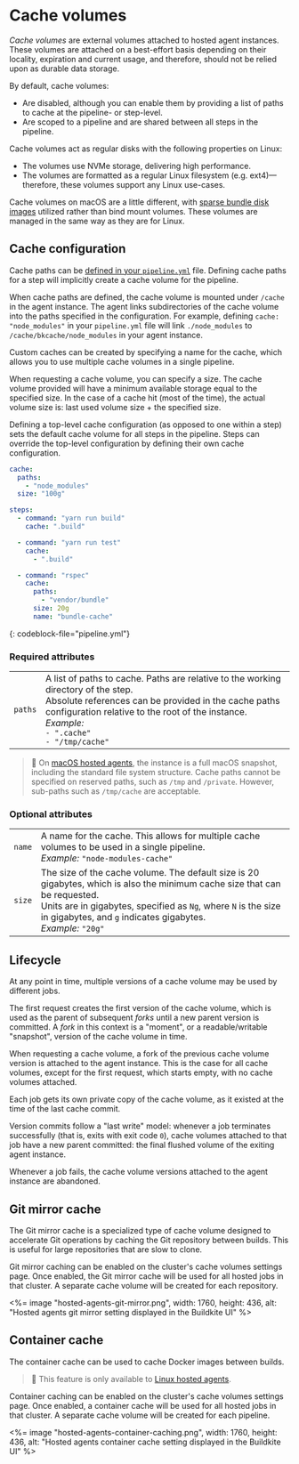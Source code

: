 # Cache volumes

_Cache volumes_ are external volumes attached to hosted agent instances. These volumes are attached on a best-effort basis depending on their locality, expiration and current usage, and therefore, should not be relied upon as durable data storage.

By default, cache volumes:

- Are disabled, although you can enable them by providing a list of paths to cache at the pipeline- or step-level.
- Are scoped to a pipeline and are shared between all steps in the pipeline.

Cache volumes act as regular disks with the following properties on Linux:

- The volumes use NVMe storage, delivering high performance.
- The volumes are formatted as a regular Linux filesystem (e.g. ext4)—therefore, these volumes support any Linux use-cases.

Cache volumes on macOS are a little different, with [sparse bundle disk images](https://en.wikipedia.org/wiki/Sparse_image#Sparse_bundle_disk_images) utilized rather than bind mount volumes. These volumes are managed in the same way as they are for Linux.

## Cache configuration

Cache paths can be [defined in your `pipeline.yml`](/docs/pipelines/configure/defining-steps) file. Defining cache paths for a step will implicitly create a cache volume for the pipeline.

When cache paths are defined, the cache volume is mounted under `/cache` in the agent instance. The agent links subdirectories of the cache volume into the paths specified in the configuration. For example, defining `cache: "node_modules"` in your `pipeline.yml` file will link `./node_modules` to `/cache/bkcache/node_modules` in your agent instance.

Custom caches can be created by specifying a name for the cache, which allows you to use multiple cache volumes in a single pipeline.

When requesting a cache volume, you can specify a size. The cache volume provided will have a minimum available storage equal to the specified size. In the case of a cache hit (most of the time), the actual volume size is: last used volume size + the specified size.

Defining a top-level cache configuration (as opposed to one within a step) sets the default cache volume for all steps in the pipeline. Steps can override the top-level configuration by defining their own cache configuration.

```yaml
cache:
  paths:
    - "node_modules"
  size: "100g"

steps:
  - command: "yarn run build"
    cache: ".build"

  - command: "yarn run test"
    cache:
      - ".build"

  - command: "rspec"
    cache:
      paths:
        - "vendor/bundle"
      size: 20g
      name: "bundle-cache"
```
{: codeblock-file="pipeline.yml"}

### Required attributes

<table data-attributes data-attributes-required>
  <tr>
    <td><code>paths</code></td>
    <td>
      A list of paths to cache. Paths are relative to the working directory of the step.<br>
      Absolute references can be provided in the cache paths configuration relative to the root of the instance.<br>
      <em>Example:</em><br>
      <code>- ".cache"</code><br>
      <code>- "/tmp/cache"</code><br>
    </td>
  </tr>
</table>

> 📘
> On [macOS hosted agents](/docs/pipelines/hosted-agents/macos), the instance is a full macOS snapshot, including the standard file system structure. Cache paths cannot be specified on reserved paths, such as `/tmp` and `/private`. However, sub-paths such as `/tmp/cache` are acceptable.

### Optional attributes

<table data-attributes data-attributes-required>
  <tr>
    <td><code>name</code></td>
    <td>
      A name for the cache. This allows for multiple cache volumes to be used in a single pipeline.<br>
      <em>Example:</em> <code>"node-modules-cache"</code><br>
    </td>
  </tr>

  <tr>
    <td><code>size</code></td>
    <td>
      The size of the cache volume. The default size is 20 gigabytes, which is also the minimum cache size that can be requested.<br/>Units are in gigabytes, specified as <code>Ng</code>, where <code>N</code> is the size in gigabytes, and <code>g</code> indicates gigabytes.<br>
      <em>Example:</em> <code>"20g"</code><br>
    </td>
  </tr>
</table>

## Lifecycle

At any point in time, multiple versions of a cache volume may be used by different jobs.

The first request creates the first version of the cache volume, which is used as the parent of subsequent _forks_ until a new parent version is committed. A _fork_ in this context is a "moment", or a readable/writable "snapshot", version of the cache volume in time.

When requesting a cache volume, a fork of the previous cache volume version is attached to the agent instance. This is the case for all cache volumes, except for the first request, which starts empty, with no cache volumes attached.

Each job gets its own private copy of the cache volume, as it existed at the time of the last cache commit.

Version commits follow a "last write" model: whenever a job terminates successfully (that is, exits with exit code `0`), cache volumes attached to that job have a new parent committed: the final flushed volume of the exiting agent instance.

Whenever a job fails, the cache volume versions attached to the agent instance are abandoned.

## Git mirror cache

The Git mirror cache is a specialized type of cache volume designed to accelerate Git operations by caching the Git repository between builds. This is useful for large repositories that are slow to clone.

Git mirror caching can be enabled on the cluster's cache volumes settings page. Once enabled, the Git mirror cache will be used for all hosted jobs in that cluster. A separate cache volume will be created for each repository.

<%= image "hosted-agents-git-mirror.png", width: 1760, height: 436, alt: "Hosted agents git mirror setting displayed in the Buildkite UI" %>

## Container cache

The container cache can be used to cache Docker images between builds.

> 📘
> This feature is only available to [Linux hosted agents](/docs/pipelines/hosted-agents/linux).

Container caching can be enabled on the cluster's cache volumes settings page. Once enabled, a container cache will be used for all hosted jobs in that cluster. A separate cache volume will be created for each pipeline.

<%= image "hosted-agents-container-caching.png", width: 1760, height: 436, alt: "Hosted agents container cache setting displayed in the Buildkite UI" %>
